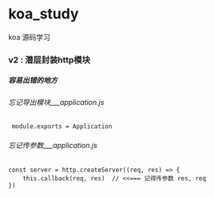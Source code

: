 # koa_study
koa 源码学习
### v2 : 潜层封装http模块
##### 容易出错的地方
###### 忘记导出模块___application.js
```
 module.exports = Application
```
###### 忘记传参数___application.js

```
const server = http.createServer((req, res) => {
    this.callback(req, res)  // <<=== 记得传参数 res, req
})
```
